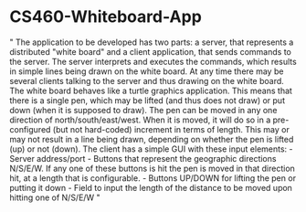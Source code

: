 # CS460-Whiteboard-App
" 	The application to be developed has two parts: a server, that represents a distributed "white board" and a client application, that sends commands to the server. The server interprets and executes the commands, which results in simple lines being drawn on the white board. At any time there may be several clients talking to the server and thus drawing on the white board.
			The white board behaves like a turtle graphics application. This means that there is a single pen, which may be lifted (and thus does not draw) or put down (when it is supposed to draw). The pen can be moved in any one direction of north/south/east/west. When it is moved, it will do so in a pre-configured (but not hard-coded) increment in terms of length. This may or may not result in a line being drawn, depending on whether the pen is lifted (up) or not (down).
			The client has a simple GUI with these input elements:
			- Server address/port
			- Buttons that represent the geographic directions N/S/E/W. If any one of these buttons is hit the pen is moved in that direction hit, at a length that is configurable.
			- Buttons UP/DOWN for lifting the pen or putting it down
			- Field to input the length of the distance to be moved upon hitting one of N/S/E/W "
